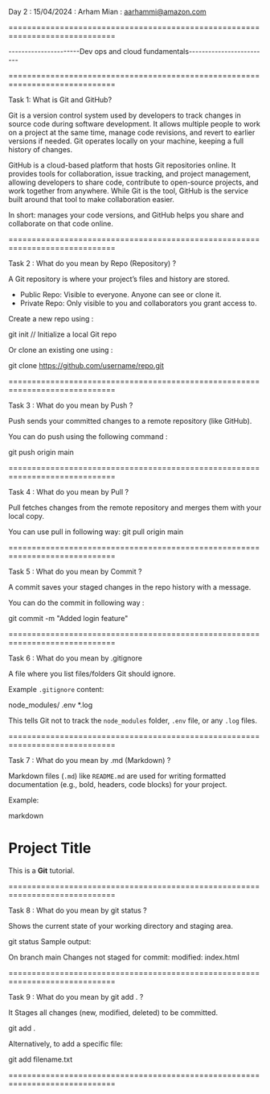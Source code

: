 Day 2 : 15/04/2024 : Arham Mian : aarhammi@amazon.com

=============================================================================

----------------------Dev ops and cloud fundamentals-------------------------

=============================================================================

Task 1: What is Git and GitHub?

Git is a version control system used by developers to track changes in source code during software development. It allows multiple people to work on a project at the same time, manage code revisions, and revert to earlier versions if needed. Git operates locally on your machine, keeping a full history of changes.

GitHub is a cloud-based platform that hosts Git repositories online. It provides tools for collaboration, issue tracking, and project management, allowing developers to share code, contribute to open-source projects, and work together from anywhere. While Git is the tool, GitHub is the service built around that tool to make collaboration easier.

In short:  manages your code versions, and GitHub helps you share and collaborate on that code online.

=============================================================================

Task 2 : What do you mean by Repo (Repository) ?

A Git repository is where your project’s files and history are stored.

* Public Repo: Visible to everyone. Anyone can see or clone it.
* Private Repo: Only visible to you and collaborators you grant access to.

Create a new repo using :

git init           // Initialize a local Git repo

Or clone an existing one using :

git clone https://github.com/username/repo.git

=============================================================================

Task 3 : What do you mean by Push ?

Push sends your committed changes to a remote repository (like GitHub).

You can do push using the following command : 

git push origin main

=============================================================================

Task 4 : What do you mean by Pull ?

Pull fetches changes from the remote repository and merges them with your local copy.

You can use pull in following way: 
git pull origin main

=============================================================================

Task 5 : What do you mean by Commit  ?

A commit saves your staged changes in the repo history with a message.

You can do the commit in following way : 

git commit -m "Added login feature"

=============================================================================

Task 6 : What do you mean by .gitignore

A file where you list files/folders Git should ignore.

Example `.gitignore` content:


node_modules/
.env
*.log

This tells Git not to track the `node_modules` folder, `.env` file, or any `.log` files.

=============================================================================

Task 7 : What do you mean by .md (Markdown) ?

Markdown files (`.md`) like `README.md` are used for writing formatted documentation (e.g., bold, headers, code blocks) for your project.

Example:

markdown
# Project Title
This is a **Git** tutorial.

=============================================================================

Task 8 : What do you mean by git status ?

Shows the current state of your working directory and staging area.

git status Sample output:

On branch main
Changes not staged for commit:
  modified:   index.html

=============================================================================

Task 9 : What do you mean by git add . ?

It Stages all changes (new, modified, deleted) to be committed.

git add .

Alternatively, to add a specific file:

git add filename.txt

=============================================================================